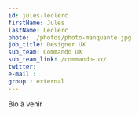 ```yaml
---
id: jules-leclerc
firstName: Jules
lastName: Leclerc
photo: ./photos/photo-manquante.jpg
job_title: Designer UX
sub_team: Commando UX
sub_team_link: /commando-ux/
twitter:
e-mail :
group : external
---
```


Bio à venir
